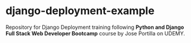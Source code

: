# django-deployment-example
Repository for Django Deployment training following **Python and Django Full Stack Web Developer Bootcamp** course by Jose Portilla on UDEMY.
